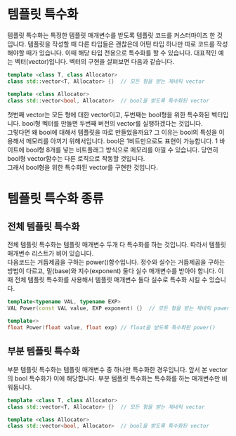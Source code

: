 # 템플릿 특수화

템플릿 특수화는 특정한 템플릿 매개변수를 받도록 템플릿 코드를 커스터마이즈 한 것 입니다.
템플릿을 작성할 때 다른 타입들은 괜찮은데 어떤 타입 하나만 따로 코드를 작성해야할 때가 있습니다.
이때 해당 타입 전용으로 특수화를 할 수 있습니다. 
대표적인 예는 벡터(vector)입니다.
벡터의 구현을 살펴보면 다음과 같습니다.

```c++
template <class T, class Allocator>
class std::vector<T, Allocator> {}  // 모든 형을 받는 제네릭 vector

template <class Allocator>
class std::vector<bool, Allocator>  // bool을 받도록 특수화된 vector
```

첫번째 vector는 모든 형에 대한 vector이고,
두번째는 bool형을 위한 특수화된 벡터입니다.
bool형 벡터를 만들면 두번째 버전의 vector를 실행하겠다는 것입니다.   
그렇다면 왜 bool에 대해서 템플릿을 따로 만들었을까요?
그 이유는 bool의 특성을 이용해서 메모리를 아끼기 위해서입니다.
bool은 1비트만으로도 표현이 가능합니다.
1 바이트에 bool형 8개를 넣는 비트플래그 방식으로 메모리를 아낄 수 있습니다.
당연히 bool형 vector함수는 다른 로직으로 작동할 것입니다.  
그래서 bool형을 위한 특수화된 vector를 구현한 것입니다.

# 템플릿 특수화 종류

## 전체 템플릿 특수화

전체 템플릿 특수화는 템플릿 매개변수 두개 다 특수화를 하는 것입니다.
따라서 템플릿 매개변수 리스트가 비어 있습니다.      
다음코드는 거듭제곱을 구하는 power()함수입니다.
정수와 실수는 거듭제곱을 구하는 방법이 다르고,
밑(base)와 지수(exponent) 둘다 실수 매개변수를 받아야 합니다.
이때 전체 템플릿 특수화를 사용해서 템플릿 매개변수 둘다 실수로 특수화 시킬 수 있습니다. 
```c++
template<typename VAL, typename EXP>
VAL Power(const VAL value, EXP exponent) {}  // 모든 형을 받는 제네릭 power()

template<>
float Power(float value, float exp) // float을 받도록 특수화된 power()
```

## 부분 템플릿 특수화

부분 템플릿 특수화는 템플릿 매개변수 중 하나만 특수화한 경우입니다.
앞서 본 vector의 bool 특수화가 이에 해당합니다.
부분 템플릿 특수화는 특수화를 하는 매개변수만 비워둡니다. 

```c++
template <class T, class Allocator>
class std::vector<T, Allocator> {}  // 모든 형을 받는 제네릭 vector

template <class Allocator>
class std::vector<bool, Allocator>  // bool을 받도록 특수화된 vector 
```

